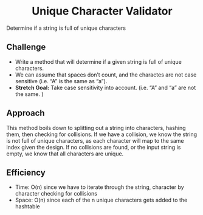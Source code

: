 <h1 align="center">Unique Character Validator</h1>
Determine if a string is full of unique characters

## Challenge
- Write a method that will determine if a given string is full of unique characters.
- We can assume that spaces don’t count, and the charactes are not case sensitive (i.e. “A” is the same as “a”).
- **Stretch Goal:** Take case sensitivity into account. (i.e. “A” and “a” are not the same. )

## Approach
This method boils down to splitting out a string into characters, hashing them, then checking for collisions. If we have a collision, we know the string is not full of unique characters, as each character will map to the same index given the design. If no collisions are found, or the input string is empty, we know that all characters are unique.

## Efficiency
- Time: O(n) since we have to iterate through the string, character by character checking for collisions
- Space: O(n) since each of the n unique characters gets added to the hashtable

